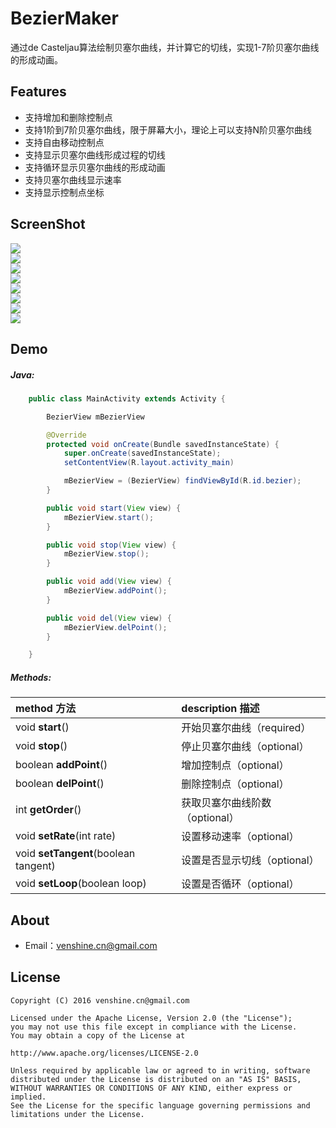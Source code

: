 # BezierMaker
通过de Casteljau算法绘制贝塞尔曲线，并计算它的切线，实现1-7阶贝塞尔曲线的形成动画。

Features
--
* 支持增加和删除控制点
* 支持1阶到7阶贝塞尔曲线，限于屏幕大小，理论上可以支持N阶贝塞尔曲线
* 支持自由移动控制点
* 支持显示贝塞尔曲线形成过程的切线
* 支持循环显示贝塞尔曲线的形成动画
* 支持贝塞尔曲线显示速率
* 支持显示控制点坐标

ScreenShot
--
![](https://github.com/venshine/BezierMaker/blob/master/screenshot/1.gif)
<br/>
![](https://github.com/venshine/BezierMaker/blob/master/screenshot/2.gif)
<br/>
![](https://github.com/venshine/BezierMaker/blob/master/screenshot/3.gif)
<br/>
![](https://github.com/venshine/BezierMaker/blob/master/screenshot/4.gif)
<br/>
![](https://github.com/venshine/BezierMaker/blob/master/screenshot/5.gif)
<br/>
![](https://github.com/venshine/BezierMaker/blob/master/screenshot/6.gif)
<br/>
![](https://github.com/venshine/BezierMaker/blob/master/screenshot/7.gif)
<br/>
![](https://github.com/venshine/BezierMaker/blob/master/screenshot/8.gif)
<br/>

Demo
--

##### Java:
```Java
    public class MainActivity extends Activity {

        BezierView mBezierView

        @Override
        protected void onCreate(Bundle savedInstanceState) {
            super.onCreate(savedInstanceState);
            setContentView(R.layout.activity_main)

            mBezierView = (BezierView) findViewById(R.id.bezier);
        }

        public void start(View view) {
            mBezierView.start();
        }

        public void stop(View view) {
            mBezierView.stop();
        }

        public void add(View view) {
            mBezierView.addPoint();
        }

        public void del(View view) {
            mBezierView.delPoint();
        }

    }
```

##### Methods:
| method 方法          | description 描述 |
|:---				 |:---|
| void **start**()  	     | 开始贝塞尔曲线（required） |
| void **stop**()	     | 停止贝塞尔曲线（optional） |
| boolean **addPoint**() 	     | 增加控制点（optional） |
| boolean **delPoint**() 	     | 删除控制点（optional） |
| int **getOrder**() 	     | 获取贝塞尔曲线阶数（optional） |
| void **setRate**(int rate) 	     | 设置移动速率（optional） |
| void **setTangent**(boolean tangent)  	     | 设置是否显示切线（optional） |
| void **setLoop**(boolean loop)  	     | 设置是否循环（optional） |


About
--
* Email：venshine.cn@gmail.com

License
--
    Copyright (C) 2016 venshine.cn@gmail.com

    Licensed under the Apache License, Version 2.0 (the "License");
    you may not use this file except in compliance with the License.
    You may obtain a copy of the License at

    http://www.apache.org/licenses/LICENSE-2.0

    Unless required by applicable law or agreed to in writing, software
    distributed under the License is distributed on an "AS IS" BASIS,
    WITHOUT WARRANTIES OR CONDITIONS OF ANY KIND, either express or implied.
    See the License for the specific language governing permissions and
    limitations under the License.

